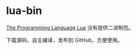 # lua-bin

[The Programming Language Lua](http://www.lua.org/) 没有提供二进制包。

下载源码，自主编译，发布到 GitHub，方便使用。
